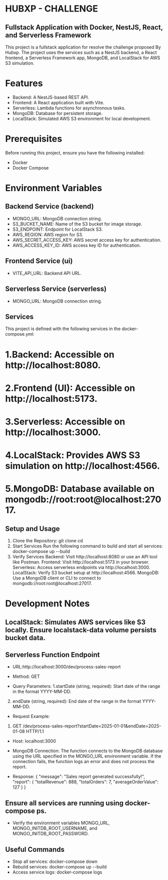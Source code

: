 # HUBXP - CHALLENGE
## Fullstack Application with Docker, NestJS, React, and Serverless Framework
This project is a fullstack application for resolve the challenge proposed By Hubxp.
The project uses the services such as a NestJS backend, a React frontend, a Serverless Framework app, MongoDB, and LocalStack for AWS S3 simulation.

# Features
- Backend: A NestJS-based REST API.
- Frontend: A React application built with Vite.
- Serverless: Lambda functions for asynchronous tasks.
- MongoDB: Database for persistent storage.
- LocalStack: Simulated AWS S3 environment for local development.

# Prerequisites
Before running this project, ensure you have the following installed:

- Docker
- Docker Compose

#  Environment Variables
## Backend Service (backend)
- MONGO_URL: MongoDB connection string.
- S3_BUCKET_NAME: Name of the S3 bucket for image storage.
- S3_ENDPOINT: Endpoint for LocalStack S3.
- AWS_REGION: AWS region for S3.
- AWS_SECRET_ACCESS_KEY: AWS secret access key for authentication.
- AWS_ACCESS_KEY_ID: AWS access key ID for authentication.
## Frontend Service (ui)
- VITE_API_URL: Backend API URL.
## Serverless Service (serverless)
- MONGO_URL: MongoDB connection string.

## Services
This project is defined with the following services in the docker-compose.yml:

# 1.Backend: Accessible on http://localhost:8080.
# 2.Frontend (UI): Accessible on http://localhost:5173.
# 3.Serverless: Accessible on http://localhost:3000.
# 4.LocalStack: Provides AWS S3 simulation on http://localhost:4566.
# 5.MongoDB: Database available on mongodb://root:root@localhost:27017.

## Setup and Usage
1. Clone the Repository:
git clone <repository-url>
cd <repository-folder>
3. Start Services
Run the following command to build and start all services:
docker-compose up --build
3. Verify Services
Backend: Visit http://localhost:8080 or use an API tool like Postman.
Frontend: Visit http://localhost:5173 in your browser.
Serverless: Access serverless endpoints via http://localhost:3000.
LocalStack: Verify S3 bucket setup at http://localhost:4566.
MongoDB: Use a MongoDB client or CLI to connect to mongodb://root:root@localhost:27017.

# Development Notes
## LocalStack: Simulates AWS services like S3 locally. Ensure localstack-data volume persists bucket data. 
## Serverless Function Endpoint
- URL:http://localhost:3000/dev/process-sales-report

- Method: GET

- Query Parameters:
1.startDate (string, required): Start date of the range in the format YYYY-MM-DD.
2. endDate (string, required): End date of the range in the format YYYY-MM-DD.

- Request Example:
1. GET /dev/process-sales-report?startDate=2025-01-01&endDate=2025-01-08 HTTP/1.1
* Host: localhost:3000

- MongoDB Connection:
The function connects to the MongoDB database using the URL specified in the MONGO_URL environment variable. If the connection fails, the function logs an error and does not process the report.

- Response:
{
  "message": "Sales report generated successfully!",
  "report": {
    "totalRevenue": 888,
    "totalOrders": 7,
    "averageOrderValue": 127
  }
}

## Ensure all services are running using docker-compose ps.
- Verify the environment variables MONGO_URL, MONGO_INITDB_ROOT_USERNAME, and MONGO_INITDB_ROOT_PASSWORD.
## Useful Commands
- Stop all services: docker-compose down
- Rebuild services: docker-compose up --build
- Access service logs: docker-compose logs <service-name>


